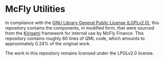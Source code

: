 McFly Utilities
===============

In compliance with the [GNU Library General Public License
(LGPLv2.0)](https://www.gnu.org/licenses/lgpl-2.0.en.html), this repository
contains the components, in modified form, that were sourced from the
[Kirigami](https://invent.kde.org/frameworks/kirigami) framework for internal
use by McFly Finance. This repository contains roughly 60 lines of QML code,
which amounts to approximately 0.24% of the original work.

The work in this repository remains licensed under the LPGLv2.0 license.
